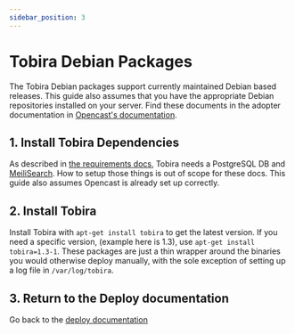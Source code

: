 ```yaml
---
sidebar_position: 3
---
```


# Tobira Debian Packages

The Tobira Debian packages support currently maintained Debian based releases.
This guide also assumes that you have the appropriate Debian repositories installed on your server.
Find these documents in the adopter documentation in [Opencast's documentation](https://docs.opencast.org/).


## 1. Install Tobira Dependencies

As described in [the requirements docs](./requirements), Tobira needs a PostgreSQL DB and [MeiliSearch](https://www.meilisearch.com/).
How to setup those things is out of scope for these docs.
This guide also assumes Opencast is already set up correctly.

## 2. Install Tobira

Install Tobira with `apt-get install tobira` to get the latest version.
If you need a specific version, (example here is 1.3), use `apt-get install tobira=1.3-1`.
These packages are just a thin wrapper around the binaries you would otherwise deploy manually, with the sole exception of setting up a log file in `/var/log/tobira`.

## 3. Return to the Deploy documentation

Go back to the [deploy documentation](deploy.md#3-setup-reverse-proxy)
